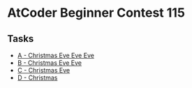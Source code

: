 # AtCoder Beginner Contest 115
## Tasks
- [A - Christmas Eve Eve Eve](https://atcoder.jp/contests/abc115/tasks/abc115_a)
- [B - Christmas Eve Eve](https://atcoder.jp/contests/abc115/tasks/abc115_b)
- [C - Christmas Eve](https://atcoder.jp/contests/abc115/tasks/abc115_c)
- [D - Christmas](https://atcoder.jp/contests/abc115/tasks/abc115_d)

